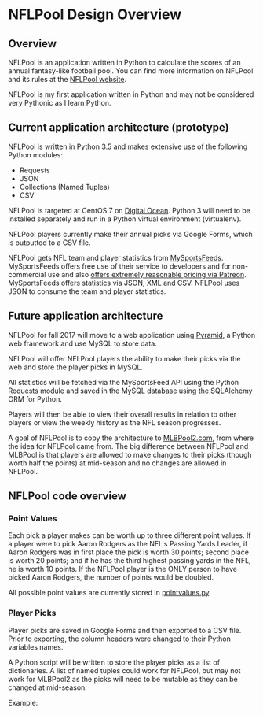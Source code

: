 

# NFLPool Design Overview

## Overview

NFLPool is an application written in Python to calculate the scores
of an annual fantasy-like football pool.  You can find more
information on NFLPool and its rules at the
[NFLPool website](https://www.nflpool.xyz).

NFLPool is my first application written in Python and may not
be considered very Pythonic as I learn Python.

## Current application architecture (prototype)

NFLPool is written in Python 3.5 and makes extensive
use of the following Python modules:

* Requests
* JSON
* Collections (Named Tuples)
* CSV

NFLPool is targeted at CentOS 7 on [Digital Ocean](https://m.do.co/c/7c558d1bbb4c).
Python 3 will need to be installed separately and run in a
Python virtual environment (virtualenv).

NFLPool players currently make their annual picks via
Google Forms, which is outputted to a CSV file.

NFLPool gets NFL team and player statistics from
[MySportsFeeds](http://mysportsfeeds.com).  MySportsFeeds
offers free use of their service to developers and for
non-commercial use and also
[offers extremely reasonable pricing via Patreon](https://www.patreon.com/mysportsfeeds).
MySportsFeeds offers statistics via JSON, XML and CSV.
NFLPool uses JSON to consume the team and player statistics.

## Future application architecture

NFLPool for fall 2017 will move to a web application using
[Pyramid](http://www.trypyramid.com), a Python web framework
and use MySQL to store data.

NFLPool will offer NFLPool players the ability to make their
picks via the web and store the player picks in MySQL.

All statistics will be fetched via the MySportsFeed API
using the Python Requests module and saved in the MySQL database
using the SQLAlchemy ORM for Python.

Players will then be able to view their overall results in
relation to other players or view the weekly history as the
NFL season progresses.

A goal of NFLPool is to copy the architecture to
[MLBPool2.com](http://www.mlbpool2.com), from where the
idea for NFLPool came from.  The big difference between
NFLPool and MLBPool is that players are allowed to make
changes to their picks (though worth half the points) at
mid-season and no changes are allowed in NFLPool.

## NFLPool code overview

### Point Values

Each pick a player makes can be worth up to three different
point values.  If a player were to pick Aaron Rodgers as the
NFL's Passing Yards Leader, if Aaron Rodgers was in first place
the pick is worth 30 points; second place is worth 20 points;
and if he has the third highest passing yards in the NFL, he
is worth 10 points.  If the NFLPool player is the ONLY person
to have picked Aaron Rodgers, the number of points would be
doubled.

All possible point values are currently stored in
[pointvalues.py](https://github.com/prcutler/nflpool/blob/master/pointvalues.py).


### Player Picks

Player picks are saved in Google Forms and then exported
to a CSV file.  Prior to exporting, the column headers
were changed to their Python variables names.

A Python script will be written to store the player picks
as a list of dictionaries.  A list of named tuples could
work for NFLPool, but may not work for MLBPool2 as the picks
will need to be mutable as they can be changed at mid-season.

Example:

```[cutler]